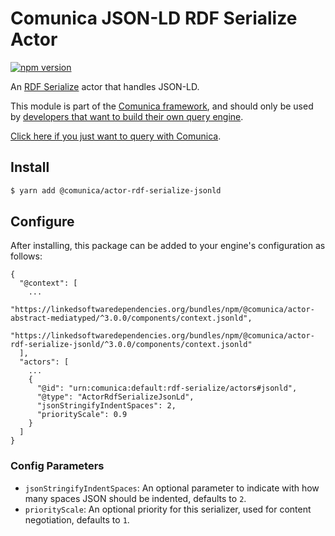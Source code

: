 # Comunica JSON-LD RDF Serialize Actor

[![npm version](https://badge.fury.io/js/%40comunica%2Factor-rdf-serialize-jsonld.svg)](https://www.npmjs.com/package/@comunica/actor-rdf-serialize-jsonld)

An [RDF Serialize](https://github.com/comunica/comunica/tree/master/packages/bus-rdf-serialize) actor that handles JSON-LD.

This module is part of the [Comunica framework](https://github.com/comunica/comunica),
and should only be used by [developers that want to build their own query engine](https://comunica.dev/docs/modify/).

[Click here if you just want to query with Comunica](https://comunica.dev/docs/query/).

## Install

```bash
$ yarn add @comunica/actor-rdf-serialize-jsonld
```

## Configure

After installing, this package can be added to your engine's configuration as follows:
```text
{
  "@context": [
    ...
    "https://linkedsoftwaredependencies.org/bundles/npm/@comunica/actor-abstract-mediatyped/^3.0.0/components/context.jsonld",
    "https://linkedsoftwaredependencies.org/bundles/npm/@comunica/actor-rdf-serialize-jsonld/^3.0.0/components/context.jsonld"
  ],
  "actors": [
    ...
    {
      "@id": "urn:comunica:default:rdf-serialize/actors#jsonld",
      "@type": "ActorRdfSerializeJsonLd",
      "jsonStringifyIndentSpaces": 2,
      "priorityScale": 0.9
    }
  ]
}
```

### Config Parameters

* `jsonStringifyIndentSpaces`: An optional parameter to indicate with how many spaces JSON should be indented, defaults to `2`.
* `priorityScale`: An optional priority for this serializer, used for content negotiation, defaults to `1`.
